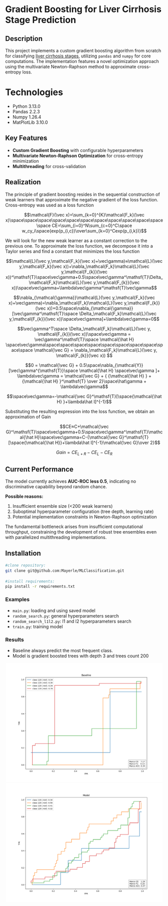 # Gradient Boosting for Liver Cirrhosis Stage Prediction
## Description
This project implements a custom gradient boosting algorithm from scratch for classifying <a href="https://www.kaggle.com/datasets/fedesoriano/cirrhosis-prediction-dataset">liver cirrhosis stages</a>, utilizing `pandas` and `numpy` for core computations. The implementation features a novel optimization approach using the multivariate Newton-Raphson method to approximate cross-entropy loss.

# Technologies
* Python 3.13.0<br>
* Pandas 2.2.3<br>
* Numpy 1.26.4<br>
* MatPlotLib 3.10.0<br>

## Key Features
- **Custom Gradient Boosting** with configurable hyperparameters
- **Multivariate Newton-Raphson Optimization** for cross-entropy minimization
- **Multithreading** for cross-validation
## Realization
The principle of gradient boosting resides in the sequential construction of weak learners that approximate the negative gradient of the loss function. Cross-entropy was used as a loss function

$$\mathcal{F}(\vec x)=\sum_{k=0}^{K}\mathcal{F_k}(\vec x)\space\space\space\space\space\space\space\space\space\space\space\space CE=\sum_{i=0}^N\sum_{c=0}^C\space w_cy_i\space{exp(p_{i,c})\over\sum_{k=0}^Cexp(p_{i,k})}$$

We will look for the new weak learner as a constant correction to the previous one. To approximate the loss function, we decompose it into a Taylor series and find a constant that minimizes the loss function

$$\mathcal{L}(\vec y,\mathcal{F_k}(\vec x)+\vec\gamma)≈\mathcal{L}(\vec y,\mathcal{F_k}(\vec x))+\nabla_\mathcal{F_k}\mathcal{L}(\vec y,\mathcal{F_{k}}(\vec x))^\mathsf{T}\space\vec\gamma+0.5\space\vec\gamma^\mathsf{T}\Delta_\mathcal{F_k}\mathcal{L}(\vec y,\mathcal{F_{k}}(\vec x))\space\vec\gamma+\lambda\vec\gamma^\mathsf{T}\vec\gamma$$

$$\nabla_{\mathcal{\gamma}}\mathcal{L}(\vec y,\mathcal{F_k}(\vec x)+\vec\gamma)=\nabla_\mathcal{F_k}\mathcal{L}(\vec y,\mathcal{F_{k}}(\vec x))+0.5\space\nabla_{\mathcal{\gamma}}[\vec\gamma^\mathsf{T}\space \Delta_\mathcal{F_k}\mathcal{L}(\vec y,\mathcal{F_{k}}(\vec x))\space\vec\gamma]+\lambda\vec\gamma=0$$

$$\vec\gamma^T\space \Delta_\mathcal{F_k}\mathcal{L}(\vec y, \mathcal{F_{k}}(\vec x))\space\vec\gamma = \vec\gamma^\mathsf{T}\space \mathcal{\hat H} \space\vec\gamma\space\space\space\space\space\space\space\space\space\space \mathcal{\vec G} = \nabla_\mathcal{F_k}\mathcal{L}(\vec y, \mathcal{F_{k}}(\vec x)) $$

$$0 =  \mathcal{\vec G} + 0.5\space\nabla_{\mathcal{Y}}[\vec\gamma^{\mathsf{T}}\space \mathcal{\hat H} \space\vec\gamma  ]+ \lambda\vec\gamma = \mathcal{\vec G} + { {\mathcal{\hat H} } + {\mathcal{\hat H} }^\mathsf{T} \over 2}\space\hat\gamma  + \lambda\vec\gamma$$

$$\space\vec\gamma=-\mathcal{\vec G}^\mathsf{T}[\space{\mathcal{\hat H} }+\lambda\hat I]^{-1}$$

Substituting the resulting expression into the loss function, we obtain an approximation of Gain

$$CE≈C+\mathcal{\vec G}^\mathsf{T}\space\vec\gamma+0.5\space\vec\gamma^\mathsf{T}\mathcal{\hat H}\space\vec\gamma=C-{\mathcal{\vec G}^\mathsf{T}[\space{\mathcal{\hat H}}+\lambda\hat I]^{-1}\mathcal{\vec G}\over 2}$$

$$ Gain= CE_{L+R} - CE_{L} - CE_{R} $$

## Current Performance
The model currently achieves **AUC-ROC less 0.5**, indicating no discriminative capability beyond random chance.

**Possible reasons:**
1. Insufficient ensemble size (<200 weak learners)
2. Suboptimal hyperparameter configuration (tree depth, learning rate)
3. Potential implementation constraints in Newton-Raphson optimization

The fundamental bottleneck arises from insufficient computational throughput, constraining the development of robust tree ensembles even with parallelized multithreading implementations.

## Installation
```bash
#clone repository:
git clone git@github.com:Mayerle/MLClassification.git

#install requirements:
pip install -r requirements.txt
```

### Examples
- `main.py`: loading and using saved model 
- `random_search.py`: general hyperparameters search  
- `random_search_l1l2.py`: l1 and l2 hyperparameters search  
- `train.py`: training model

### Results
- Baseline always predict the most frequent class. 
- Model is gradient boosted trees with depth 3 and trees count 200
<p align="center">
<img src="imgs/baseline_roc.png" alt="drawing" style="width:500px;"/>
<img src="imgs/model_roc.png" alt="drawing" style="width:500px;"/>
</p>

